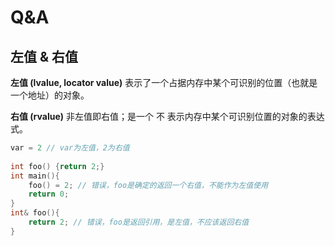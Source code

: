 # Q&A

## 左值 & 右值

**左值 (lvalue, locator value)** 表示了一个占据内存中某个可识别的位置（也就是一个地址）的对象。

**右值 (rvalue)** 非左值即右值；是一个 不 表示内存中某个可识别位置的对象的表达式。

```C++
var = 2 // var为左值，2为右值
    
int foo() {return 2;}
int main(){
    foo() = 2; // 错误，foo是确定的返回一个右值，不能作为左值使用
    return 0;
}
int& foo(){
    return 2; // 错误，foo是返回引用，是左值，不应该返回右值
}
```


